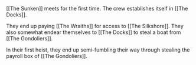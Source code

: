 [[The Sunken]] meets for the first time. The crew establishes itself in [[The Docks]].

They end up paying [[The Wraiths]] for access to [[The Silkshore]]. They also somewhat endear themselves to [[The Docks]] to steal a boat from [[The Gondoliers]].

In their first heist, they end up semi-fumbling their way through stealing the payroll box of [[The Gondoliers]].